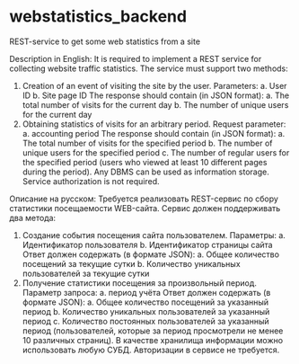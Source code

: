 # webstatistics_backend
REST-service to get some web statistics from a site

Description in English:
It is required to implement a REST service for collecting website traffic statistics. The service must support two methods:
1. Creation of an event of visiting the site by the user. Parameters:
a. User ID
b. Site page ID
The response should contain (in JSON format):
a. The total number of visits for the current day
b. The number of unique users for the current day
2. Obtaining statistics of visits for an arbitrary period. Request parameter:
a. accounting period
The response should contain (in JSON format):
a. The total number of visits for the specified period
b. The number of unique users for the specified period
c. The number of regular users for the specified period (users who viewed at least 10 different pages during the period).
Any DBMS can be used as information storage.
Service authorization is not required.

Описание на русском:
Требуется реализовать REST-сервис по сбору статистики посещаемости WEB-сайта. Сервис должен поддерживать два метода:
1.	Создание события посещения сайта пользователем. Параметры:
a.	Идентификатор пользователя
b.	Идентификатор страницы сайта
Ответ должен содержать (в формате JSON):
a.	Общее количество посещений за текущие сутки
b.	Количество уникальных пользователей за текущие сутки
2.	Получение статистики посещения за произвольный период. Параметр запроса: 
a.	период  учёта 
Ответ должен содержать (в формате JSON):
a.	Общее количество посещений за указанный период
b.	Количество уникальных пользователей за указанный период
c.	Количество постоянных пользователей за указанный период (пользователей, которые за период просмотрели не менее 10 различных страниц).
В качестве хранилища информации можно использовать любую СУБД. 
Авторизации в сервисе не требуется.


